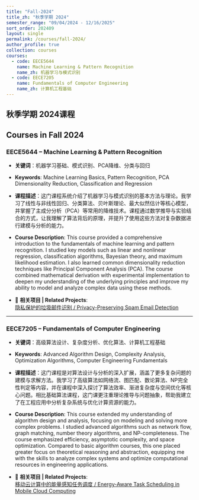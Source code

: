 ```yaml
---
title: "Fall-2024"
title_zh: "秋季学期 2024"
semester_range: "09/04/2024 - 12/16/2025"
sort_order: 202409
layout: single
permalink: /courses/fall-2024/
author_profile: true
collection: courses
courses:
  - code: EECE5644
    name: Machine Learning & Pattern Recognition
    name_zh: 机器学习与模式识别
  - code: EECE7205
    name: Fundamentals of Computer Engineering
    name_zh: 计算机工程基础
---
```


## 秋季学期 2024课程  
## Courses in Fall 2024

### EECE5644 – Machine Learning & Pattern Recognition  
- **关键词**：机器学习基础、模式识别、PCA降维、分类与回归  
- **Keywords**: Machine Learning Basics, Pattern Recognition, PCA Dimensionality Reduction, Classification and Regression  

- **课程描述**：这门课程系统介绍了机器学习与模式识别的基本方法与理论。我学习了线性与非线性回归、分类算法、贝叶斯理论、最大似然估计等核心模型，并掌握了主成分分析（PCA）等常用的降维技术。课程通过数学推导与实验结合的方式，让我理解了算法背后的原理，并提升了使用这些方法对复杂数据进行建模与分析的能力。  
- **Course Description**: This course provided a comprehensive introduction to the fundamentals of machine learning and pattern recognition. I studied key models such as linear and nonlinear regression, classification algorithms, Bayesian theory, and maximum likelihood estimation. I also learned common dimensionality reduction techniques like Principal Component Analysis (PCA). The course combined mathematical derivation with experimental implementation to deepen my understanding of the underlying principles and improve my ability to model and analyze complex data using these methods.

- 🔗 **相关项目 | Related Projects**:  
  [隐私保护的垃圾邮件识别 / Privacy-Preserving Spam Email Detection](/projects/energy-aware-task-scheduling/)
---

### EECE7205 – Fundamentals of Computer Engineering  
- **关键词**：高级算法设计、复杂度分析、优化算法、计算机工程基础  
- **Keywords**: Advanced Algorithm Design, Complexity Analysis, Optimization Algorithms, Computer Engineering Fundamentals  

- **课程描述**：这门课程是对算法设计与分析的深入扩展，涵盖了更多复杂问题的建模与求解方法。我学习了高级算法如网络流、图匹配、数论算法、NP完全性判定等内容，并在课程中深入探讨了算法效率、渐进复杂度与空间优化等核心问题。相比基础算法课程，这门课更注重理论推导与问题抽象，帮助我建立了在工程应用中分析复杂系统与优化计算资源的能力。  
- **Course Description**: This course extended my understanding of algorithm design and analysis, focusing on modeling and solving more complex problems. I studied advanced algorithms such as network flow, graph matching, number theory algorithms, and NP-completeness. The course emphasized efficiency, asymptotic complexity, and space optimization. Compared to basic algorithm courses, this one placed greater focus on theoretical reasoning and abstraction, equipping me with the skills to analyze complex systems and optimize computational resources in engineering applications.

- 🔗 **相关项目 | Related Projects**:  
  [移动云计算中的能量感知任务调度 / Energy-Aware Task Scheduling in Mobile Cloud Computing](/projects/spam-detection-privacy/)

